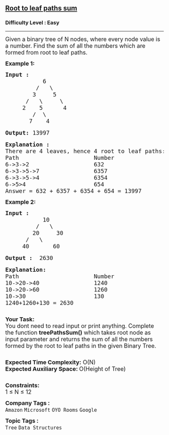 <h2><a href="https://practice.geeksforgeeks.org/problems/root-to-leaf-paths-sum/1?page=3&difficulty[]=0&category[]=Tree&sortBy=submissions">Root to leaf paths sum</a></h2><h3>Difficulty Level : Easy</h3><hr><div class="problems_problem_content__Xm_eO"><p><span style="font-size:18px">Given a binary tree of N nodes, where every node value is a number. Find the sum of all the numbers which are formed from root to leaf paths.</span></p>

<p><strong><span style="font-size:18px">Example 1:</span></strong></p>

<pre><span style="font-size:18px"><strong>Input :      </strong>
           6                               
         /   \                          
        3     5                      
      /   \     \
     2    5      4             
        /  \                        
       7    4  </span>

<span style="font-size:18px"><strong>Output:</strong> 13997</span>

<span style="font-size:18px"><strong>Explanation :</strong>
There are 4 leaves, hence 4 root to leaf paths:
Path                      Number
6-&gt;3-&gt;2                   632
6-&gt;3-&gt;5-&gt;7                6357
6-&gt;3-&gt;5-&gt;4                6354
6-&gt;5&gt;4                    654   
Answer = 632 + 6357 + 6354 + 654 = 13997 </span></pre>

<p><strong><span style="font-size:18px">Example 2:</span></strong></p>

<pre><span style="font-size:18px"><strong>Input :    </strong>
           10                               
         /   \                          
        20     30                      
      /   \     
     40       60    </span>

<span style="font-size:18px"><strong>Output :</strong>  2630</span>

<span style="font-size:18px"><strong>Explanation:</strong>
Path                      Number
10-&gt;20-&gt;40                1240
10-&gt;20-&gt;60                1260
10-&gt;30                    130
1240+1260+130 = 2630</span></pre>

<p><br>
<span style="font-size:18px"><strong>Your Task: &nbsp;</strong><br>
You dont need to read input or print anything. Complete the function <strong>treePathsSum()</strong> which takes root node as input parameter and returns the sum of all the numbers formed by the root to leaf paths in the given Binary Tree.</span></p>

<p><br>
<span style="font-size:18px"><strong>Expected Time Complexity:</strong> O(N)<br>
<strong>Expected Auxiliary Space: </strong>O(Height of Tree)</span></p>

<p><br>
<span style="font-size:18px"><strong>Constraints:</strong><br>
1 ≤ N ≤ 12</span></p>
</div><p><span style=font-size:18px><strong>Company Tags : </strong><br><code>Amazon</code>&nbsp;<code>Microsoft</code>&nbsp;<code>OYO Rooms</code>&nbsp;<code>Google</code>&nbsp;<br><p><span style=font-size:18px><strong>Topic Tags : </strong><br><code>Tree</code>&nbsp;<code>Data Structures</code>&nbsp;